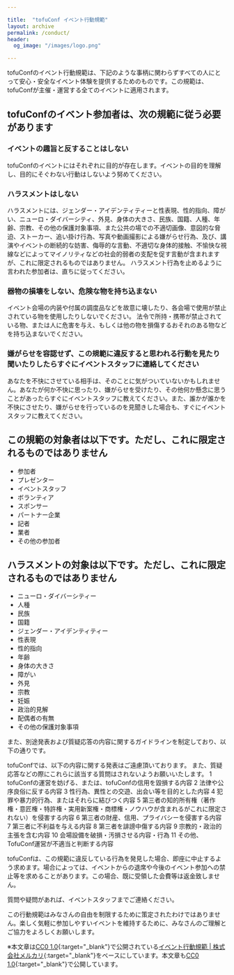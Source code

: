 ```yaml
---

title:  "tofuConf イベント行動規範"
layout: archive
permalink: /conduct/
header:
  og_image: "/images/logo.png"

---
```


tofuConfのイベント行動規範は、下記のような事柄に関わらずすべての人にとって安心・安全なイベント体験を提供するためのものです。この規範は、tofuConfが主催・運営する全てのイベントに適用されます。

## tofuConfのイベント参加者は、次の規範に従う必要があります

### イベントの趣旨と反することはしない

tofuConfのイベントにはそれぞれに目的が存在します。イベントの目的を理解し、目的にそぐわない行動はしないよう努めてください。

### ハラスメントはしない

ハラスメントには、ジェンダー・アイデンティティーと性表現、性的指向、障がい、ニューロ・ダイバーシティ、外見、身体の大きさ、民族、国籍、人種、年齢、宗教、その他の保護対象事項、また公共の場での不適切画像、意図的な脅迫、ストーカー、追い掛け行為、写真や動画撮影による嫌がらせ行為、及び、講演やイベントの断続的な妨害、侮辱的な言動、不適切な身体的接触、不愉快な視線などによってマイノリティなどの社会的弱者の支配を促す言動が含まれますが、これに限定されるものではありません。
ハラスメント行為を止めるように言われた参加者は、直ちに従ってください。

###  器物の損壊をしない、危険な物を持ち込まない

イベント会場の内装や付属の調度品などを故意に壊したり、各会場で使用が禁止されている物を使用したりしないでください。
法令で所持・携帯が禁止されている物、または人に危害を与え、もしくは他の物を損傷するおそれのある物などを持ち込まないでください。

###  嫌がらせを容認せず、この規範に違反すると思われる行動を見たり聞いたりしたらすぐにイベントスタッフに連絡してください

あなたを不快にさせている相手は、そのことに気がついていないかもしれません。あなたが何か不快に思ったり、嫌がらせを受けたり、その他何か懸念に思うことがあったらすぐにイベントスタッフに教えてください。また、誰かが誰かを不快にさせたり、嫌がらせを行っているのを見聞きした場合も、すぐにイベントスタッフに教えてください。

## この規範の対象者は以下です。ただし、これに限定されるものではありません

* 参加者
* プレゼンター
* イベントスタッフ
* ボランティア
* スポンサー
* パートナー企業
* 記者
* 業者
* その他の参加者

## ハラスメントの対象は以下です。ただし、これに限定されるものではありません

* ニューロ・ダイバーシティー
* 人種
* 民族
* 国籍
* ジェンダー・アイデンティティー
* 性表現
* 性的指向
* 年齢
* 身体の大きさ
* 障がい
* 外見
* 宗教
* 妊娠
* 政治的見解
* 配偶者の有無
* その他の保護対象事項


また、別途発表および質疑応答の内容に関するガイドラインを制定しており、以下の通りです。


tofuConfでは、以下の内容に関する発表はご遠慮頂いております。
また、質疑応答などの際にこれらに該当する質問はされないようお願いいたします。
1 tofuConfの運営を妨げる、または、tofuConfの信用を毀損する内容
2 法律や公序良俗に反する内容
3 性行為、異性との交遊、出会い等を目的とした内容
4 犯罪や暴力的行為、またはそれらに結びつく内容
5 第三者の知的所有権（著作権・意匠権・特許権・実用新案権・商標権・ノウハウが含まれるがこれに限定されない）を侵害する内容
6 第三者の財産、信用、プライバシーを侵害する内容
7 第三者に不利益を与える内容
8 第三者を誹謗中傷する内容
9 宗教的・政治的主張を含む内容
10  会場設備を破損・汚損させる内容・行為
11  その他、TofuConf運営が不適当と判断する内容


tofuConfは、この規範に違反している行為を発見した場合、即座に中止するよう求めます。場合によっては、イベントからの退席や今後のイベント参加への禁止等を求めることがあります。この場合、既に受領した会費等は返金致しません。

質問や疑問があれば、イベントスタッフまでご連絡ください。

この行動規範はみなさんの自由を制限するために策定されたわけではありません。楽しく気軽に参加しやすいイベントを維持するために、みなさんのご理解とご協力をよろしくお願いします。

※本文章は[CC0 1.0](https://creativecommons.org/publicdomain/zero/1.0/deed.ja){:target="_blank"}で公開されている[イベント行動規範 \| 株式会社メルカリ](https://about.mercari.com/event-code-of-conduct/){:target="_blank"}をベースにしています。本文章も[CC0 1.0](https://creativecommons.org/publicdomain/zero/1.0/deed.ja){:target="_blank"}で公開しています。

